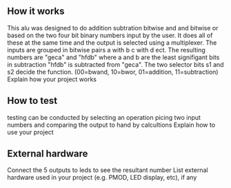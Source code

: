 <!---

This file is used to generate your project datasheet. Please fill in the information below and delete any unused
sections.

You can also include images in this folder and reference them in the markdown. Each image must be less than
512 kb in size, and the combined size of all images must be less than 1 MB.
-->

## How it works
This alu was designed to do addition subtration bitwise and and bitwise or based on the two four bit binary numbers input by the user. It does all of these at the same time and the output is selected using a multiplexer. The inputs are grouped in bitwise pairs a with b c with d ect. The resulting numbers are "geca" and "hfdb" where a and b are the least signifigant bits in subtraction "hfdb" is subtracted from "geca". The two selector bits s1 and s2 decide the function. (00=bwand, 10=bwor, 01=addition,  11=subtraction)
Explain how your project works

## How to test
testing can be conducted by selecting an operation picing two input numbers and comparing the output to hand by calcultions
Explain how to use your project

## External hardware
Connect the 5 outputs to leds to see the resultant number
List external hardware used in your project (e.g. PMOD, LED display, etc), if any
